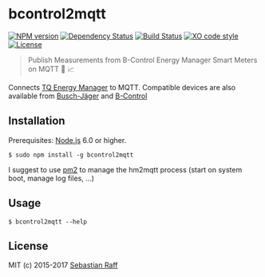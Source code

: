 # bcontrol2mqtt

[![NPM version](https://badge.fury.io/js/bcontrol2mqtt.svg)](http://badge.fury.io/js/bcontrol2mqtt)
[![Dependency Status](https://img.shields.io/gemnasium/hobbyquaker/bcontrol2mqtt.svg?maxAge=2592000)](https://gemnasium.com/github.com/hobbyquaker/bcontrol2mqtt)
[![Build Status](https://travis-ci.org/hobbyquaker/bcontrol2mqtt.svg?branch=master)](https://travis-ci.org/hobbyquaker/bcontrol2mqtt)
[![XO code style](https://img.shields.io/badge/code_style-XO-5ed9c7.svg)](https://github.com/sindresorhus/xo)
[![License][mit-badge]][mit-url]

> Publish Measurements from B-Control Energy Manager Smart Meters on MQTT 🔌 📈

Connects [TQ Energy Manager](http://www.tq-group.com/produkte/produktdetail/prod/energy-manager/extb/Main/) to MQTT.
Compatible devices are also available from [Busch-Jäger](https://www.busch-jaeger.de/produkte/produktloesungen/busch-smartenergy/busch-energymonitor/) 
and [B-Control](http://www.posid.de/energy-shop/?tx_trattmannshop_shop%5Bcategory%5D=5&tx_trattmannshop_shop%5Baction%5D=list&tx_trattmannshop_shop%5Bcontroller%5D=Article&cHash=095630d91afa7daafa1e7e1174562838#shop-articles)


## Installation

Prerequisites: [Node.js](https://nodejs.org) 6.0 or higher.

`$ sudo npm install -g bcontrol2mqtt`

I suggest to use [pm2](http://pm2.keymetrics.io/) to manage the hm2mqtt process (start on system boot, manage log files, 
...)


## Usage

`$ bcontrol2mqtt --help`


## License

MIT (c) 2015-2017 [Sebastian Raff](https://github.com/hobbyquaker)

[mit-badge]: https://img.shields.io/badge/License-MIT-blue.svg?style=flat
[mit-url]: LICENSE
